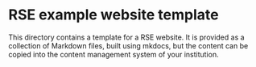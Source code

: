 # RSE example website template

This directory contains a template for a RSE website.
It is provided as a collection of Markdown files, built using mkdocs,
 but the content can be copied into the content management system of your institution.
